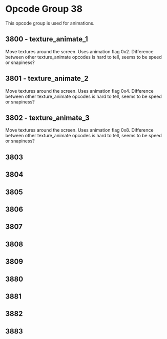 # Opcode Group 38

This opcode group is used for animations.

## 3800 - texture_animate_1

Move textures around the screen. Uses animation flag 0x2.
Difference between other texture_animate opcodes is hard to tell, seems to be speed or snapiness? 

## 3801 - texture_animate_2

Move textures around the screen. Uses animation flag 0x4.
Difference between other texture_animate opcodes is hard to tell, seems to be speed or snapiness? 

## 3802 - texture_animate_3

Move textures around the screen. Uses animation flag 0x8.
Difference between other texture_animate opcodes is hard to tell, seems to be speed or snapiness? 

## 3803

## 3804

## 3805

## 3806

## 3807

## 3808

## 3809

## 3880

## 3881

## 3882

## 3883